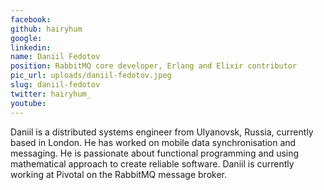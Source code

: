 ```yaml
---
facebook: 
github: hairyhum
google: 
linkedin: 
name: Daniil Fedotov
position: RabbitMQ core developer, Erlang and Elixir contributor
pic_url: uploads/daniil-fedotov.jpeg
slug: daniil-fedotov
twitter: hairyhum_
youtube: 
---
```

<p>Daniil is a distributed systems engineer from Ulyanovsk, Russia, currently based in London. He has worked on mobile data synchronisation and messaging. He is passionate about functional programming and using mathematical approach to create reliable software.&nbsp;Daniil is currently working at Pivotal on the RabbitMQ message broker.</p>
